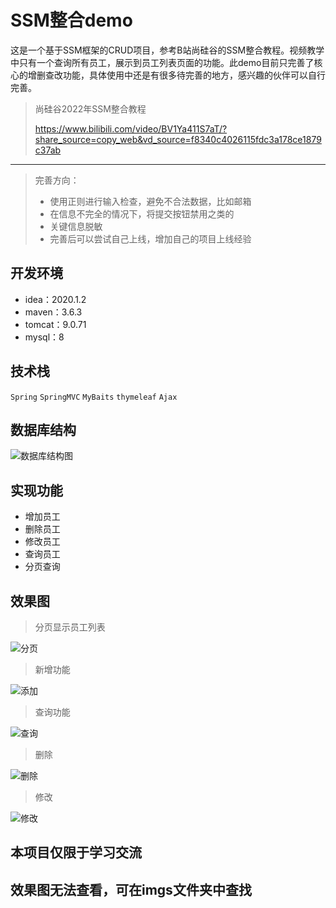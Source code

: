 # SSM整合demo

这是一个基于SSM框架的CRUD项目，参考B站尚硅谷的SSM整合教程。视频教学中只有一个查询所有员工，展示到员工列表页面的功能。此demo目前只完善了核心的增删查改功能，具体使用中还是有很多待完善的地方，感兴趣的伙伴可以自行完善。

> 尚硅谷2022年SSM整合教程
>
> https://www.bilibili.com/video/BV1Ya411S7aT/?share_source=copy_web&vd_source=f8340c4026115fdc3a178ce1879c37ab

---

> 完善方向：
>
> - 使用正则进行输入检查，避免不合法数据，比如邮箱
> - 在信息不完全的情况下，将提交按钮禁用之类的
> - 关键信息脱敏
> - 完善后可以尝试自己上线，增加自己的项目上线经验

## 开发环境

- idea：2020.1.2
- maven：3.6.3
- tomcat：9.0.71
- mysql：8



## 技术栈

`Spring` `SpringMVC` `MyBaits` `thymeleaf` `Ajax`



## 数据库结构

![数据库结构图](https://github.com/Agan-ippe/SSM-Demo/assets/117190706/0d0903b5-11ad-474f-a72d-bbdbe506ea08)




## 实现功能

- 增加员工
- 删除员工
- 修改员工
- 查询员工
- 分页查询



## 效果图

> 分页显示员工列表

![分页](https://github.com/Agan-ippe/SSM-Demo/assets/117190706/83c48a45-f3f0-483a-8482-c65ae93d46c3)



> 新增功能

![添加](https://github.com/Agan-ippe/SSM-Demo/assets/117190706/2188150a-b8c3-4acf-ae1f-9b0797e3c55c)




>查询功能

![查询](https://github.com/Agan-ippe/SSM-Demo/assets/117190706/97bc1aa7-d6df-4dca-a4ad-23e2d7e204a6)




> 删除

![删除](https://github.com/Agan-ippe/SSM-Demo/assets/117190706/81b69fe7-a8be-4d02-aa34-5236e1561337)




> 修改

![修改](https://github.com/Agan-ippe/SSM-Demo/assets/117190706/4c09aab8-d293-4365-a7c3-9b7b1a6cdaf4)




## 本项目仅限于学习交流

## 效果图无法查看，可在imgs文件夹中查找
